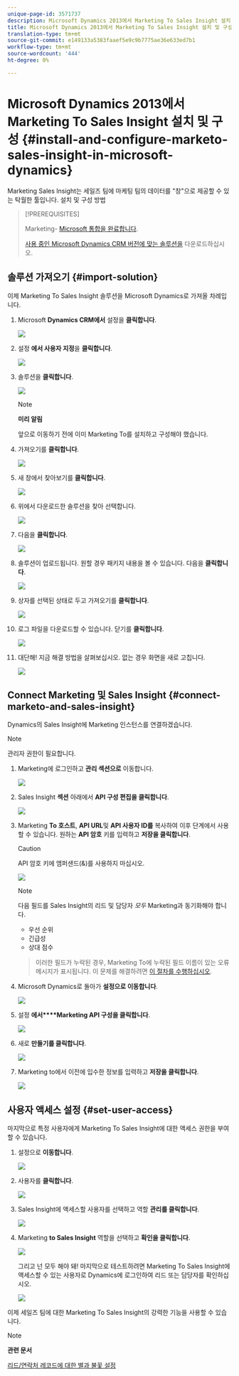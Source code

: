 ```yaml
---
unique-page-id: 3571737
description: Microsoft Dynamics 2013에서 Marketing To Sales Insight 설치 및 구성 - Marketing Docs - 제품 설명서
title: Microsoft Dynamics 2013에서 Marketing To Sales Insight 설치 및 구성
translation-type: tm+mt
source-git-commit: e149133a5383faaef5e9c9b7775ae36e633ed7b1
workflow-type: tm+mt
source-wordcount: '444'
ht-degree: 0%

---
```



# Microsoft Dynamics 2013에서 Marketing To Sales Insight 설치 및 구성 {#install-and-configure-marketo-sales-insight-in-microsoft-dynamics}

Marketing Sales Insight는 세일즈 팀에 마케팅 팀의 데이터를 &quot;창&quot;으로 제공할 수 있는 탁월한 툴입니다. 설치 및 구성 방법

>[!PREREQUISITES]
>
>Marketing- [Microsoft 통합을 완료합니다](http://docs.marketo.com/x/EIA2).
>
>[사용 중인 Microsoft Dynamics CRM 버전에 맞는 솔루션을](http://docs.marketo.com/x/LoJo) 다운로드하십시오.

## 솔루션 가져오기 {#import-solution}

이제 Marketing To Sales Insight 솔루션을 Microsoft Dynamics로 가져올 차례입니다.

1. Microsoft **Dynamics CRM에서** 설정을 **클릭합니다**.

   ![](assets/image2014-12-12-9-3a4-3a56.png)

1. 설정 **에서 사용자 지정**&#x200B;을 **클릭합니다**.

   ![](assets/image2014-12-12-9-3a5-3a6.png)

1. 솔루션을 **클릭합니다**.

   ![](assets/image2014-12-12-9-3a5-3a17.png)

   >[!NOTE]
   >
   >**미리 알림**
   >
   >
   >앞으로 이동하기 전에 이미 Marketing To를 설치하고 구성해야 했습니다.

1. 가져오기를 **클릭합니다**.

   ![](assets/image2014-12-12-9-3a5-3a27.png)

1. 새 창에서 찾아보기를 **클릭합니다**.

   ![](assets/image2014-12-12-9-3a5-3a36.png)

1. 위에서 다운로드한 솔루션을 찾아 선택합니다.

   ![](assets/image2014-12-12-9-3a5-3a45.png)

1. 다음을 **클릭합니다**.

   ![](assets/image2014-12-12-9-3a5-3a55.png)

1. 솔루션이 업로드됩니다. 원할 경우 패키지 내용을 볼 수 있습니다. 다음을 **클릭합니다**.

   ![](assets/image2014-12-12-9-3a6-3a10.png)

1. 상자를 선택된 상태로 두고 가져오기를 **클릭합니다**.

   ![](assets/image2014-12-12-9-3a6-3a19.png)

1. 로그 파일을 다운로드할 수 있습니다. 닫기를 **클릭합니다**.

   ![](assets/image2014-12-12-9-3a6-3a29.png)

1. 대단해! 지금 해결 방법을 살펴보십시오. 없는 경우 화면을 새로 고칩니다.

   ![](assets/image2014-12-12-9-3a6-3a40.png)

## Connect Marketing 및 Sales Insight {#connect-marketo-and-sales-insight}

Dynamics의 Sales Insight에 Marketing 인스턴스를 연결하겠습니다.

>[!NOTE]
>
>관리자 권한이 필요합니다.

1. Marketing에 로그인하고 **관리 섹션으로** 이동합니다.

   ![](assets/image2014-12-12-9-3a6-3a50.png)

1. Sales Insight **섹션** 아래에서 **API 구성 편집을 클릭합니다**.

   ![](assets/image2014-12-12-9-3a7-3a0.png)

1. Marketing **To 호스트**, **API URL**&#x200B;및 **API 사용자 ID를** 복사하여 이후 단계에서 사용할 수 있습니다. 원하는 **API 암호** 키를 입력하고 **저장을 클릭합니다**.

   >[!CAUTION]
   >
   >API 암호 키에 앰퍼샌드(&amp;)를 사용하지 마십시오.

   ![](assets/image2014-12-12-9-3a7-3a9.png)

   >[!NOTE]
   >
   >다음 필드를 Sales Insight의 리드 및 담당자 *모두* Marketing과 동기화해야 합니다.
   >
   >    
   >    
   >    * 우선 순위
   >    * 긴급성
   >    * 상대 점수

   >    
   >    
   >이러한 필드가 누락된 경우, Marketing To에 누락된 필드 이름이 있는 오류 메시지가 표시됩니다. 이 문제를 해결하려면 [이 절차를 수행하십시오](../../../../product-docs/marketo-sales-insight/msi-for-microsoft-dynamics/setting-up-and-using/required-fields-for-syncing-marketo-with-dynamics.md).

1. Microsoft Dynamics로 돌아가 **설정으로 이동합니다**.

   ![](assets/image2014-12-12-9-3a7-3a25.png)

1. 설정 **에서****Marketing API 구성을 클릭합니다**.

   ![](assets/image2014-12-12-9-3a7-3a34.png)

1. 새로 **만들기를 클릭합니다**.

   ![](assets/image2014-12-12-9-3a8-3a8.png)

1. Marketing to에서 이전에 입수한 정보를 입력하고 **저장을 클릭합니다**.

   ![](assets/image2014-12-12-9-3a8-3a17.png)

## 사용자 액세스 설정 {#set-user-access}

마지막으로 특정 사용자에게 Marketing To Sales Insight에 대한 액세스 권한을 부여할 수 있습니다.

1. 설정으로 **이동합니다**.

   ![](assets/image2014-12-12-9-3a8-3a34.png)

1. 사용자를 **클릭합니다**.

   ![](assets/image2014-12-12-9-3a8-3a42.png)

1. Sales Insight에 액세스할 사용자를 선택하고 역할 **관리를 클릭합니다**.

   ![](assets/image2014-12-12-9-3a9-3a13.png)

1. Marketing **to Sales Insight** 역할을 선택하고 **확인을 클릭합니다**.

   ![](assets/image2014-12-12-9-3a9-3a22.png)

   그리고 넌 모두 해야 돼! 마지막으로 테스트하려면 Marketing To Sales Insight에 액세스할 수 있는 사용자로 Dynamics에 로그인하여 리드 또는 담당자를 확인하십시오.

   ![](assets/image2014-12-12-9-3a9-3a31.png)

이제 세일즈 팀에 대한 Marketing To Sales Insight의 강력한 기능을 사용할 수 있습니다.

>[!NOTE]
>
>**관련 문서**
>
>[리드/연락처 레코드에 대한 별과 불꽃 설정](http://docs.marketo.com/x/BICMAg)


